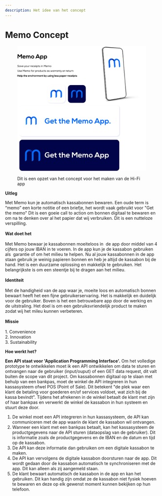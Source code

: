 ```yaml
---
description: Het idee van het concept
---
```


# Memo Concept

<figure><img src="../../.gitbook/assets/icoontje.png" alt=""><figcaption><p>Dit is een opzet van het concept voor het maken van de Hi-Fi app</p></figcaption></figure>

**Uitleg**

Met Memo kun je automatisch kassabonnen bewaren. Een oude term is “memo” een korte notitie of een briefje, het wordt vaak gebruikt voor "Get the memo" Dit is een goeie call to action om bonnen digitaal te bewaren en om na te denken over al het papier dat wij verbruiken. Dit is een nutteloze verspilling.  \
\
**Wat doet het**\
\
Met Memo bewaar je kassabonnen moeiteloos in  de app door middel van 4 cijfers op jouw IBAN in te voeren. In de app kun je de kassabon gebruiken als  garantie of om het milieu te helpen. Nu al jouw kassabonnen in de app staan gebruik je weinig papieren bonnen en heb je altijd de kassabon bij de hand. Het is een duurzame oplossing en makkelijk te gebruiken. Het belangrijkste is om een steentje bij te dragen aan het milieu.\
\
**Identiteit**\
\
Met de handigheid van de app waar je, moeite loos en automatisch bonnen bewaart heeft het een fijne gebruikerservaring. Het is makkelijk en duidelijk voor de gebruiker. Boven is het een betrouwbare app door de werking en de uitstraling. Het doel is om een gebruiksvriendelijk product te maken zodat wij het mileu kunnen verbeteren.\
\
**Missie**\
\
1\. Convenience\
2\. Innovation\
3\. Sustainability

**Hoe werkt het?**&#x20;

**Een API staat voor 'Application Programming Interface'.** Om het volledige prototype te ontwikkelen moet ik een API ontwikkelen om data te sturen en ontvangen naar de gebruiker (input/ouput) of een GET data request, dit valt buiten de scope van dit project. Om kassabonnen digitaal op te slaan met behulp van een bankpas, moet de winkel de API integreren in hun kassasysteem ofwel POS (Point of Sale). Dit betekent "de plek waar een klant de betaling voor goederen en/of services voldoet, wat zich bij de kassa bevindt". Tijdens het afrekenen in de winkel betaalt de klant met zijn of haar bankpas en verwerkt de winkel de kassabon in hun systeem en stuurt deze door.&#x20;

1. De winkel moet een API integreren in hun kassasysteem, de API kan communiceren met de app waarin de klant de kassabon wil ontvangen.
2. Wanneer een klant met een bankpas betaalt, kan het kassasysteem de productgegevens naar de API sturen (dataopslag van de gebruiker). Dit is informatie zoals de productgegevens en de IBAN en de datum en tijd op de kassabon.
3. De API kan deze informatie dan gebruiken om een digitale kassabon te maken.
4. De API kan vervolgens de digitale kassabon doorsturen naar de app. Dit wordt gedaan door de kassabon automatisch te synchroniseren met de app. Dit kan alleen als zij aangemeld staan.&#x20;
5. De klant bewaart automatisch de kassabon in de app en kan het gebruiken. Dit kan handig zijn omdat ze de kassabon niet fysiek hoeven te bewaren en deze op elk gewenst moment kunnen bekijken op hun telefoon.
